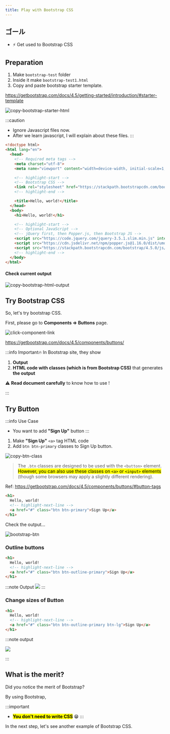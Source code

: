 ```yaml
---
title: Play with Bootstrap CSS
---
```


## ゴール
  - ⚡ Get used to Bootstrap CSS

## Preparation

1. Make `bootstrap-test` folder
2. Inside it make `bootstrap-test1.html`
3. Copy and paste bootstrap starter template.

https://getbootstrap.com/docs/4.5/getting-started/introduction/#starter-template

![copy-bootstrap-starter-html](https://coderhackers-1304676641.cos.ap-tokyo.myqcloud.com/the-complete-webdev-with-rails-2020/bootstrap-css-guide/copy-bootstrap-starter-html.gif)

:::caution
- Ignore Javascript files now.
- After we learn javascript, I will explain about these files.
:::

```html title="bootstrap-test/bootstrap-test1.html"
<!doctype html>
<html lang="en">
  <head>
    <!-- Required meta tags -->
    <meta charset="utf-8">
    <meta name="viewport" content="width=device-width, initial-scale=1, shrink-to-fit=no">

    <!-- highlight-start -->
    <!-- Bootstrap CSS -->
    <link rel="stylesheet" href="https://stackpath.bootstrapcdn.com/bootstrap/4.5.0/css/bootstrap.min.css" integrity="sha384-9aIt2nRpC12Uk9gS9baDl411NQApFmC26EwAOH8WgZl5MYYxFfc+NcPb1dKGj7Sk" crossorigin="anonymous">
    <!-- highlight-end -->

    <title>Hello, world!</title>
  </head>
  <body>
    <h1>Hello, world!</h1>

    <!-- highlight-start -->
    <!-- Optional JavaScript -->
    <!-- jQuery first, then Popper.js, then Bootstrap JS -->
    <script src="https://code.jquery.com/jquery-3.5.1.slim.min.js" integrity="sha384-DfXdz2htPH0lsSSs5nCTpuj/zy4C+OGpamoFVy38MVBnE+IbbVYUew+OrCXaRkfj" crossorigin="anonymous"></script>
    <script src="https://cdn.jsdelivr.net/npm/popper.js@1.16.0/dist/umd/popper.min.js" integrity="sha384-Q6E9RHvbIyZFJoft+2mJbHaEWldlvI9IOYy5n3zV9zzTtmI3UksdQRVvoxMfooAo" crossorigin="anonymous"></script>
    <script src="https://stackpath.bootstrapcdn.com/bootstrap/4.5.0/js/bootstrap.min.js" integrity="sha384-OgVRvuATP1z7JjHLkuOU7Xw704+h835Lr+6QL9UvYjZE3Ipu6Tp75j7Bh/kR0JKI" crossorigin="anonymous"></script>
    <!-- highlight-end -->
  </body>
</html>
```

#### Check current output
![copy-bootstrap-html-output](https://coderhackers-1304676641.cos.ap-tokyo.myqcloud.com/the-complete-webdev-with-rails-2020/bootstrap-css-guide/copy-bootstrap-html-output.png)


## Try Bootstrap CSS

So, let's try bootstrap CSS.

First, please go to **Components => Buttons** page.

![click-component-link](../../img/20200517_200207.gif)

https://getbootstrap.com/docs/4.5/components/buttons/


:::info Important🔥
In Bootstrap site, they show

1. **Output**
2. **HTML code with classes (which is from Bootstrap CSS)** that generates **the output**

⚠️ **Read document carefully** to know how to use !

:::

## Try Button

:::info Use Case
- You want to add **"Sign Up"** button
:::


1. Make **"Sign Up"** `<a>` tag HTML code
2. Add `btn btn-primary` classes to Sign Up button.


![copy-btn-class](../../img/20200517_200931-fix.gif)

> The `.btn` classes are designed to be used with the `<button>` element. <mark>However, you can also use these classes on `<a>` or `<input>` elements</mark> (though some browsers may apply a slightly different rendering).

Ref: https://getbootstrap.com/docs/4.5/components/buttons/#button-tags

```html title="bootstrap-test/bootstrap-test1.html"
<h1>
  Hello, world!
  <!-- highlight-next-line -->
  <a href="#" class="btn btn-primary">Sign Up</a>
</h1>
```

Check the output...

![bootstrap-btn](../../img/2020-05-18-13-35-06.png)


### Outline buttons

```html title="bootstrap-test/bootstrap-test1.html"
<h1>
  Hello, world!
  <!-- highlight-next-line -->
  <a href="#" class="btn btn-outline-primary">Sign Up</a>
</h1>
```

:::note Output
![](../../img/2020-05-18-18-43-01.png)
:::

### Change sizes of Button
```html title="bootstrap-test/bootstrap-test1.html"
<h1>
  Hello, world!
  <!-- highlight-next-line -->
  <a href="#" class="btn btn-outline-primary btn-lg">Sign Up</a>
</h1>
```

:::note output

![](../../img/2020-05-18-18-42-07.png)

:::

## What is the merit?
Did you notice the merit of Bootstrap?

By using Bootstrap,

:::important
- **<mark>You don't need to write CSS</mark>** 😁
:::

In the next step, let's see another example of Bootstrap CSS.